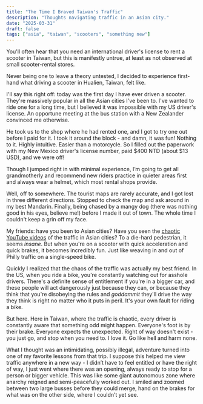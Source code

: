 ```yaml
---
title: "The Time I Braved Taiwan's Traffic"
description: "Thoughts navigating traffic in an Asian city."
date: "2025-03-31"
draft: false
tags: ["asia", "taiwan", "scooters", "something new"]
---
```

You'll often hear that you need an international driver's license to rent a scooter in Taiwan, but this is manifestly untrue, at least as not observed at small scooter-rental stores.

Never being one to leave a theory untested, I decided to experience first-hand what driving a scooter in Hualien, Taiwan, felt like.

I'll say this right off: today was the first day I have ever driven a scooter. They're massively popular in all the Asian cities I've been to. I've wanted to ride one for a long time, but I believed it was impossible with my US driver's license. An opportune meeting at the bus station with a New Zealander convinced me otherwise.

He took us to the shop where he had rented one, and I got to try one out before I paid for it. I took it around the block - and damn, it was fun! Nothing to it. Highly intuitive. Easier than a motorcycle. So I filled out the paperwork with my New Mexico driver's license number, paid $400 NTD (about $13 USD), and we were off!

Though I jumped right in with minimal experience, I’m going to get all grandmotherly and recommend new riders practice in quieter areas first and always wear a helmet, which most rental shops provide.

Well, off to somewhere. The tourist maps are rarely accurate, and I got lost in three different directions. Stopped to check the map and ask around in my best Mandarin. Finally, being chased by a mangy dog (there was nothing good in his eyes, believe me!) before I made it out of town. The whole time I couldn't keep a grin off my face.

My friends: have you been to Asian cities? Have you seen the <a href="http://www.youtube.com/watch?v=UIthEM6pDqw">chaotic YouTube videos</a> of the traffic in Asian cities? To a die-hard pedestrian, it seems <em>insane</em>. But when you're on a scooter with quick acceleration and quick brakes, it becomes incredibly fun. Just like weaving in and out of Philly traffic on a single-speed bike.

Quickly I realized that the chaos of the traffic was actually my best friend. In the US, when you ride a bike, you're constantly watching out for asshole drivers. There's a definite sense of entitlement if you're in a bigger car, and these people will act dangerously just because they can, or because they think that you're disobeying the rules and <em>goddammit</em> they'll drive the way they think is right no matter who it puts in peril. It's your own fault for riding a bike.

But here. Here in Taiwan, where the traffic is chaotic, every driver is constantly aware that something odd might happen. Everyone's foot is by their brake. Everyone expects the unexpected. Right of way doesn't exist - you just go, and stop when you need to. I love it. Go like hell and harm none.

What I thought was an intimidating, possibly illegal, adventure turned into one of my favorite lessons from that trip. I suppose this helped me view traffic anywhere in a new way - I didn’t have to feel entitled or have the right of way, I just went where there was an opening, always ready to stop for a person or bigger vehicle.  This was like some giant autonomous zone where anarchy reigned and semi-peacefully worked out. I smiled and zoomed between two large busses before they could merge, hand on the brakes for what was on the other side, where I couldn’t yet see.